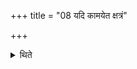 +++
title = "08 यदि कामयेत क्षत्रं"

+++

<details><summary>थिते</summary>

यदि कामयेत क्षत्रं विश ओजीयः स्यादित्यग्निष्ठाद्दक्षिणान्वर्षीयसो मिनुयात् ८
</details>
